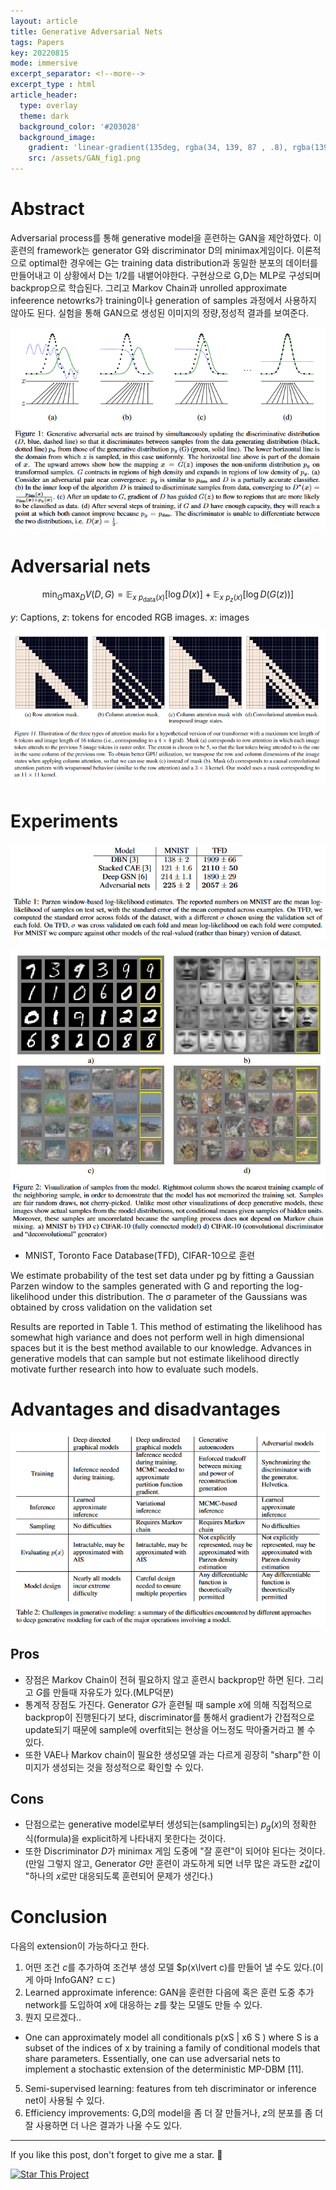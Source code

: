 ```yaml
---
layout: article
title: Generative Adversarial Nets
tags: Papers
key: 20220815
mode: immersive
excerpt_separator: <!--more-->
excerpt_type : html
article_header:
  type: overlay
  theme: dark
  background_color: '#203028'
  background_image:
    gradient: 'linear-gradient(135deg, rgba(34, 139, 87 , .8), rgba(139, 34, 139, .8))'
    src: /assets/GAN_fig1.png
---
```


# Abstract
Adversarial process를 통해 generative model을 훈련하는 GAN을 제안하였다. 이 훈련의 framework는 generator G와 discriminator D의 minimax게임이다. 이론적으로 optimal한 경우에는 G는 training data distribution과 동일한 분포의 데이터를 만들어내고 이 상황에서 D는 1/2를 내뱉어야한다. 구현상으로 G,D는 MLP로 구성되며 backprop으로 학습된다. 그리고 Markov Chain과 unrolled approximate infeerence netowrks가 training이나 generation of samples 과정에서 사용하지 않아도 된다. 실험을 통해 GAN으로 생성된 이미지의 정량,정성적 결과를 보여준다.

![GAN_fig1](/assets/GAN_fig1.png)

<!--more-->

# Adversarial nets

$$
\min_{G} \max_{D} V(D,G)=\mathbb{E}_{x~ p_{\text{data}}(x)}[\log D(x)] + \mathbb{E}_{x~ p_z(x)}[\log D(G(z))]
$$

$y$: Captions, $z$: tokens for encoded RGB images. $x$: images

![dalle_fig2](/assets/dalle_fig2.png)

# Experiments

![GAN_table1](/assets/GAN_table1.png)

![GAN_fig2](/assets/GAN_fig2.png)

- MNIST, Toronto Face Database(TFD), CIFAR-10으로 훈련

We estimate probability of the test set data under pg by fitting a Gaussian Parzen window to the samples generated with G and reporting the log-likelihood under this distribution. The σ parameter of the Gaussians was obtained by cross validation on the validation set

Results are reported in Table 1. This method of estimating the likelihood has somewhat high variance and does not perform well in high dimensional spaces but it is the best method available to our knowledge. Advances in generative models that can sample but not estimate likelihood directly motivate further research into how to evaluate such models.

# Advantages and disadvantages

![GAN_table2](/assets/GAN_table2.png)

## Pros

- 장점은 Markov Chain이 전혀 필요하지 않고 훈련시 backprop만 하면 된다. 그리고 $G$를 만들때 자유도가 있다.(MLP덕분)
- 통계적 장점도 가진다. Generator $G$가 훈련될 때 sample $x$에 의해 직접적으로 backprop이 진행된다기 보다, discriminator를 통해서 gradient가 간접적으로 update되기 때문에 sample에 overfit되는 현상을 어느정도 막아줄거라고 볼 수 있다.
- 또한 VAE나 Markov chain이 필요한 생성모델 과는 다르게 굉장히 "sharp"한 이미지가 생성되는 것을 정성적으로 확인할 수 있다.

## Cons

- 단점으로는 generative model로부터 생성되는(sampling되는) $p_g(x)$의 정확한 식(formula)을 explicit하게 나타내지 못한다는 것이다.
- 또한 Discriminator $D$가 minimax 게임 도중에 "잘 훈련"이 되어야 된다는 것이다.(만일 그렇지 않고, Generator $G$만 훈련이 과도하게 되면 너무 많은 과도한 $z$값이 "하나의 $x$로만 대응되도록 훈련되어 문제가 생긴다.)


# Conclusion

다음의 extension이 가능하다고 한다.

1. 어떤 조건 $c$를 추가하여 조건부 생성 모델 $p(x\lvert c)를 만들어 낼 수도 있다.(이게 아마 InfoGAN? ㄷㄷ)
2. Learned approximate inference: GAN을 훈련한 다음에 혹은 훈련 도중 추가 network를 도입하여 $x$에 대응하는 $z$를 찾는 모델도 만들 수 있다.
3. 뭔지 모르겠다..
- One can approximately model all conditionals p(xS | x6 S ) where S is a subset of the indices of x by training a family of conditional models that share parameters. Essentially, one can use adversarial nets to implement a stochastic extension of the deterministic MP-DBM [11].
5. Semi-supervised learning: features from teh discriminator or inference net이 사용될 수 있다.
6. Efficiency improvements: G,D의 model을 좀 더 잘 만들거나, $z$의 분포를 좀 더 잘 사용하면 더 나은 결과가 나올 수도 있다. 

---

If you like this post, don't forget to give me a star. :star2:

[![Star This Project](https://img.shields.io/github/stars/hscho100/hscho100.github.io.svg?label=Stars&style=social)](https://github.com/hscho100/hscho100.github.io/)
